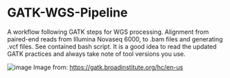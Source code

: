 # GATK-WGS-Pipeline

A workflow following GATK steps for WGS processing. Alignment from paired-end reads from Illumina Novaseq 6000, to .bam files and generating .vcf files. See contained bash script. It is a good idea to read the updated GATK practices and always take note of tool versions you use.

![image](https://github.com/laura-budurlean/GATK-WGS-Pipeline/assets/30268603/c7a66a45-44e4-4d0a-bc5d-855326b16166)
Image from: https://gatk.broadinstitute.org/hc/en-us
